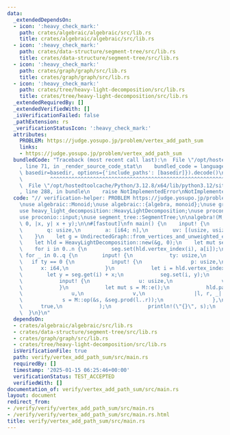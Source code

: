 ```yaml
---
data:
  _extendedDependsOn:
  - icon: ':heavy_check_mark:'
    path: crates/algebraic/algebraic/src/lib.rs
    title: crates/algebraic/algebraic/src/lib.rs
  - icon: ':heavy_check_mark:'
    path: crates/data-structure/segment-tree/src/lib.rs
    title: crates/data-structure/segment-tree/src/lib.rs
  - icon: ':heavy_check_mark:'
    path: crates/graph/graph/src/lib.rs
    title: crates/graph/graph/src/lib.rs
  - icon: ':heavy_check_mark:'
    path: crates/tree/heavy-light-decomposition/src/lib.rs
    title: crates/tree/heavy-light-decomposition/src/lib.rs
  _extendedRequiredBy: []
  _extendedVerifiedWith: []
  _isVerificationFailed: false
  _pathExtension: rs
  _verificationStatusIcon: ':heavy_check_mark:'
  attributes:
    PROBLEM: https://judge.yosupo.jp/problem/vertex_add_path_sum
    links:
    - https://judge.yosupo.jp/problem/vertex_add_path_sum
  bundledCode: "Traceback (most recent call last):\n  File \"/opt/hostedtoolcache/Python/3.12.8/x64/lib/python3.12/site-packages/onlinejudge_verify/documentation/build.py\"\
    , line 71, in _render_source_code_stat\n    bundled_code = language.bundle(stat.path,\
    \ basedir=basedir, options={'include_paths': [basedir]}).decode()\n          \
    \         ^^^^^^^^^^^^^^^^^^^^^^^^^^^^^^^^^^^^^^^^^^^^^^^^^^^^^^^^^^^^^^^^^^^^^^^^^^^^^^^^^\n\
    \  File \"/opt/hostedtoolcache/Python/3.12.8/x64/lib/python3.12/site-packages/onlinejudge_verify/languages/rust.py\"\
    , line 288, in bundle\n    raise NotImplementedError\nNotImplementedError\n"
  code: "// verification-helper: PROBLEM https://judge.yosupo.jp/problem/vertex_add_path_sum\n\
    \nuse algebraic::Monoid;\nuse algebraic::{algebra, monoid};\nuse graph::UndirectedGraph;\n\
    use heavy_light_decomposition::HeavyLightDecomposition;\nuse proconio::fastout;\n\
    use proconio::input;\nuse segment_tree::SegmentTree;\n\nalgebra!(M, i64);\nmonoid!(M,\
    \ 0, |x, y| x + y);\n\n#[fastout]\nfn main() {\n    input! {\n        n: usize,\n\
    \        q: usize,\n        a: [i64; n],\n        uv: [(usize, usize); n - 1],\n\
    \    }\n    let g = UndirectedGraph::from_vertices_and_unweighted_edges(&a, &uv);\n\
    \    let hld = HeavyLightDecomposition::new(&g, 0);\n    let mut seg = SegmentTree::<M>::new(n);\n\
    \    for i in 0..n {\n        seg.set(hld.vertex_index(i), a[i]);\n    }\n   \
    \ for _ in 0..q {\n        input! {\n            ty: usize,\n        }\n     \
    \   if ty == 0 {\n            input! {\n                p: usize,\n          \
    \      x: i64,\n            }\n            let i = hld.vertex_index(p);\n    \
    \        let y = seg.get(i) + x;\n            seg.set(i, y);\n        } else {\n\
    \            input! {\n                u: usize,\n                v: usize,\n\
    \            }\n            let mut s = M::e();\n            hld.path_query(\n\
    \                u,\n                v,\n                |l, r, _| {\n       \
    \             s = M::op(&s, &seg.prod(l..r));\n                },\n          \
    \      true,\n            );\n            println!(\"{}\", s);\n        }\n  \
    \  }\n}\n"
  dependsOn:
  - crates/algebraic/algebraic/src/lib.rs
  - crates/data-structure/segment-tree/src/lib.rs
  - crates/graph/graph/src/lib.rs
  - crates/tree/heavy-light-decomposition/src/lib.rs
  isVerificationFile: true
  path: verify/vertex_add_path_sum/src/main.rs
  requiredBy: []
  timestamp: '2025-01-15 06:25:46+00:00'
  verificationStatus: TEST_ACCEPTED
  verifiedWith: []
documentation_of: verify/vertex_add_path_sum/src/main.rs
layout: document
redirect_from:
- /verify/verify/vertex_add_path_sum/src/main.rs
- /verify/verify/vertex_add_path_sum/src/main.rs.html
title: verify/vertex_add_path_sum/src/main.rs
---
```

